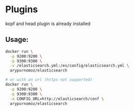 # Plugins

kopf and head plugin is already installed

## Usage:

```sh
docker run \
  -p 9200:9200 \
  -p 9300:9300 \
  -v /elasticsearch.yml:/es/config/elasticsearch.yml \
  arypurnomoz/elasticsearch

# or with an url (https not supported)
docker run \
  -p 9200:9200 \
  -p 9300:9300 \
  -e CONFIG_URL=http://elasticsearch/conf \
  arypurnomoz/elasticsearch
```
